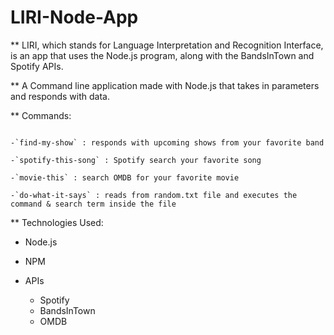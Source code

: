 # LIRI-Node-App

** LIRI, which stands for Language Interpretation and Recognition Interface, is an app that uses the Node.js program, along with the BandsInTown and Spotify APIs. 

** A Command line application made with Node.js that takes in parameters and responds with data.

** Commands:
```

-`find-my-show` : responds with upcoming shows from your favorite band

-`spotify-this-song` : Spotify search your favorite song

-`movie-this` : search OMDB for your favorite movie

-`do-what-it-says` : reads from random.txt file and executes the command & search term inside the file
```

** Technologies Used:

- Node.js
- NPM

- APIs
    - Spotify
    - BandsInTown
    - OMDB

